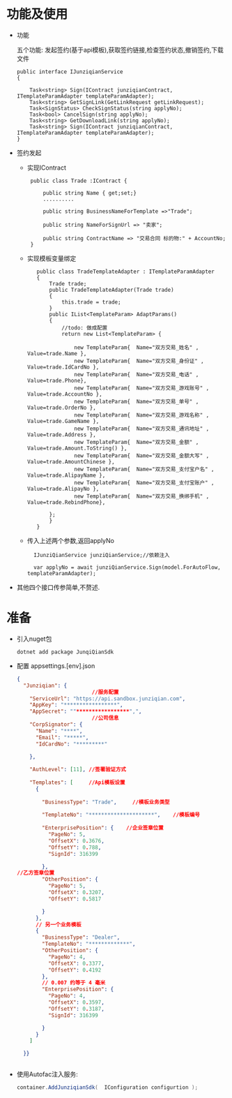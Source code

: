 # 功能及使用

*   功能

    五个功能: 发起签约(基于api模板),获取签约链接,检查签约状态,撤销签约,下载文件
    



        public interface IJunziqianService
        {  
            
            Task<string> Sign(IContract junziqianContract, ITemplateParamAdapter templateParamAdapter);
            Task<string> GetSignLink(GetLinkRequest getLinkRequest);
            Task<SignStatus> CheckSignStatus(string applyNo);
            Task<bool> CancelSign(string applyNo);
            Task<string> GetDownloadLink(string applyNo);
            Task<string> Sign(IContract junziqianContract, ITemplateParamAdapter templateParamAdapter);
        }

*   签约发起

    *   实现IContract

             public class Trade :IContract {
                 
                 public string Name { get;set;}
                 ..........

                 public string BusinessNameForTemplate =>"Trade";

                 public string NameForSignUrl => "卖家";

                 public string ContractName => "交易合同 标的物:" + AccountNo;
             }

    *   实现模板变量绑定

               public class TradeTemplateAdapter : ITemplateParamAdapter
               {
                   Trade trade;
                   public TradeTemplateAdapter(Trade trade)
                   {
                       this.trade = trade;
                   }
                   public IList<TemplateParam> AdaptParams()
                   {
                       //todo: 做成配置
                       return new List<TemplateParam> {

                           new TemplateParam{  Name="双方交易_姓名" , Value=trade.Name },
                           new TemplateParam{  Name="双方交易_身份证" , Value=trade.IdCardNo },
                           new TemplateParam{  Name="双方交易_电话" , Value=trade.Phone},
                           new TemplateParam{  Name="双方交易_游戏账号" , Value=trade.AccountNo },
                           new TemplateParam{  Name="双方交易_单号" , Value=trade.OrderNo },
                           new TemplateParam{  Name="双方交易_游戏名称" , Value=trade.GameName },
                           new TemplateParam{  Name="双方交易_通讯地址" , Value=trade.Address },
                           new TemplateParam{  Name="双方交易_金额" , Value=trade.Amount.ToString() },
                           new TemplateParam{  Name="双方交易_金额大写" , Value=trade.AmountChinese },
                           new TemplateParam{  Name="双方交易_支付宝户名" , Value=trade.AlipayName },
                           new TemplateParam{  Name="双方交易_支付宝账户" , Value=trade.AlipayNo },
                           new TemplateParam{  Name="双方交易_换绑手机" , Value=trade.RebindPhone},

                   };
                   }
               }

    *   传入上述两个参数,返回applyNo

        ```
          IJunziQianService junziQianService;//依赖注入
          
          var applyNo = await junziQianService.Sign(model.ForAutoFlow, templateParamAdapter);

        ```

*   其他四个接口传参简单,不赘述.

# 准备

*   引入nuget包

        dotnet add package JunqiQianSdk

*   配置 appsettings.\[env].json

    ```JSON
    {
      "Junziqian": {
                            //服务配置
        "ServiceUrl": "https://api.sandbox.junziqian.com", 
        "AppKey": "*****************",
        "AppSecret": ""*****************",",
                            //公司信息
        "CorpSignator": {
          "Name": "****",
          "Email": "*****",
          "IdCardNo": "*********"

        },
        
        "AuthLevel": [11], //签署验证方式
       
        "Templates": [     //Api模板设置
          {
         
            "BusinessType": "Trade",     //模板业务类型
          
            "TemplateNo": "*********************",    //模板编号
           
            "EnterprisePosition": {    //企业签章位置
              "PageNo": 5,
              "OffsetX": 0.3676,
              "OffsetY": 0.788,
              "SignId": 316399

            },
    //乙方签章位置
            "OtherPosition": {
              "PageNo": 5,
              "OffsetX": 0.3207,
              "OffsetY": 0.5817

            }
          },
          // 另一个业务模板
          {
            "BusinessType": "Dealer",
            "TemplateNo": "*************",
            "OtherPosition": {
              "PageNo": 4,
              "OffsetX": 0.3377,
              "OffsetY": 0.4192
            },
            // 0.007 约等于 4 毫米
            "EnterprisePosition": {
              "PageNo": 4,
              "OffsetX": 0.3597,
              "OffsetY": 0.3187,
              "SignId": 316399

            }
          }
        ]

      }}
      
    ```

*   使用Autofac注入服务:

    ```C#
    container.AddJunziqianSdk(  IConfiguration configurtion );
    ```



